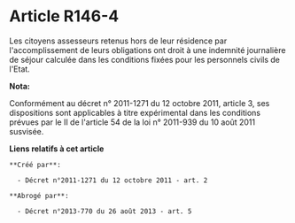 # Article R146-4

Les citoyens assesseurs retenus hors de leur résidence par l'accomplissement de leurs obligations ont droit à une indemnité
journalière de séjour calculée dans les conditions fixées pour les personnels civils de l'Etat.

**Nota:**

Conformément au décret n° 2011-1271 du 12 octobre 2011, article 3, ses dispositions sont applicables à titre expérimental
dans les conditions prévues par le II de l'article 54 de la loi n° 2011-939 du 10 août 2011 susvisée.

**Liens relatifs à cet article**

	**Créé par**:

	  - Décret n°2011-1271 du 12 octobre 2011 - art. 2

	**Abrogé par**:

	  - Décret n°2013-770 du 26 août 2013 - art. 5
